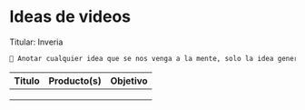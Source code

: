 # Ideas de videos

Titular: Inveria

```markdown
🚨 Anotar cualquier idea que se nos venga a la mente, solo la idea general para tenerla guardada.
```

| Titulo | Producto(s) | Objetivo |
| --- | --- | --- |
|  |  |  |
|  |  |  |
|  |  |  |